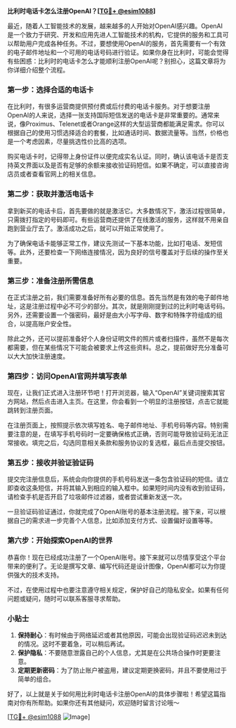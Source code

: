 **比利时电话卡怎么注册OpenAI？[[TG💪+ @esim1088](https://t.me/s/esim1088)]**

最近，随着人工智能技术的发展，越来越多的人开始对OpenAI感兴趣。OpenAI是一个致力于研究、开发和应用先进人工智能技术的机构，它提供的服务和工具可以帮助用户完成各种任务。不过，要想使用OpenAI的服务，首先需要有一个有效的电子邮件地址和一个可用的电话号码进行验证。如果你身在比利时，可能会觉得有些困惑：比利时的电话卡怎么才能顺利注册OpenAI呢？别担心，这篇文章将为你详细介绍整个流程。

### 第一步：选择合适的电话卡

在比利时，有很多运营商提供预付费或后付费的电话卡服务。对于想要注册OpenAI的人来说，选择一张支持国际短信发送的电话卡是非常重要的。通常来说，像Proximus、Telenet或者Orange这样的大型运营商都能满足需求。你可以根据自己的使用习惯选择适合的套餐，比如通话时间、数据流量等。当然，价格也是一个考虑因素，尽量挑选性价比高的选项。

购买电话卡时，记得带上身份证件以便完成实名认证。同时，确认该电话卡是否支持英文界面以及是否有足够的余额来接收验证码短信。如果不确定，可以直接咨询店员或者查看官网上的相关信息。

### 第二步：获取并激活电话卡

拿到新买的电话卡后，首先要做的就是激活它。大多数情况下，激活过程很简单，只需拨打指定的号码即可。有些运营商还提供了在线激活的服务，这样就不用亲自跑到营业厅去了。激活成功之后，就可以开始正常使用了。

为了确保电话卡能够正常工作，建议先测试一下基本功能，比如打电话、发短信等。此外，还要检查一下网络连接情况，因为良好的信号覆盖对于后续的操作至关重要。

### 第三步：准备注册所需信息

在正式注册之前，我们需要准备好所有必要的信息。首先当然是有效的电子邮件地址，这是注册过程中必不可少的部分。其次，就是刚刚提到过的比利时电话号码。另外，还需要设置一个强密码，最好是由大小写字母、数字和特殊字符组成的组合，以提高账户安全性。

除此之外，还可以提前准备好个人身份证明文件的照片或者扫描件，虽然不是每次都需要，但在某些情况下可能会被要求上传这些资料。总之，提前做好充分准备可以大大加快注册速度。

### 第四步：访问OpenAI官网并填写表单

现在，让我们正式进入注册环节吧！打开浏览器，输入“OpenAI”关键词搜索其官方网站，然后点击进入主页。在这里，你会看到一个明显的注册按钮，点击它就能跳转到注册页面。

在注册页面上，按照提示依次填写姓名、电子邮件地址、手机号码等内容。特别需要注意的是，在填写手机号码时一定要确保格式正确，否则可能导致验证码无法正常接收。填完之后，勾选同意相关条款和服务协议的复选框，最后点击提交按钮。

### 第五步：接收并验证验证码

提交完注册信息后，系统会向你提供的手机号码发送一条包含验证码的短信。请立即查收这条短信，并将其输入到相应的输入框中。如果短时间内没有收到验证码，请检查手机是否开启了垃圾邮件过滤器，或者尝试重新发送一次。

一旦验证码验证通过，你就完成了OpenAI账号的基本注册流程。接下来，可以根据自己的需求进一步完善个人信息，比如添加支付方式、设置偏好设置等等。

### 第六步：开始探索OpenAI的世界

恭喜你！现在已经成功注册了一个OpenAI账号。接下来就可以尽情享受这个平台带来的便利了。无论是撰写文章、编写代码还是设计图像，OpenAI都可以为你提供强大的技术支持。

不过，在使用过程中也要注意遵守相关规定，保护好自己的隐私安全。如果有任何问题或疑问，随时可以联系客服寻求帮助。

### 小贴士

1. **保持耐心**：有时候由于网络延迟或者其他原因，可能会出现验证码迟迟未到达的情况。这时不要着急，可以稍后再试。
2. **保护隐私**：不要随意泄露自己的个人信息，尤其是在公共场合操作时更要注意。
3. **定期更新密码**：为了防止账户被盗用，建议定期更换密码，并且不要使用过于简单的组合。

好了，以上就是关于如何用比利时电话卡注册OpenAI的具体步骤啦！希望这篇指南对你有所帮助。如果你还有其他疑问，欢迎随时留言讨论哦～

[[TG💪+ @esim1088](https://t.me/s/esim1088) ![Image](https://i.postimg.cc/4NQfJmqS/Snipaste-2025-05-13-00-14-12.png)]